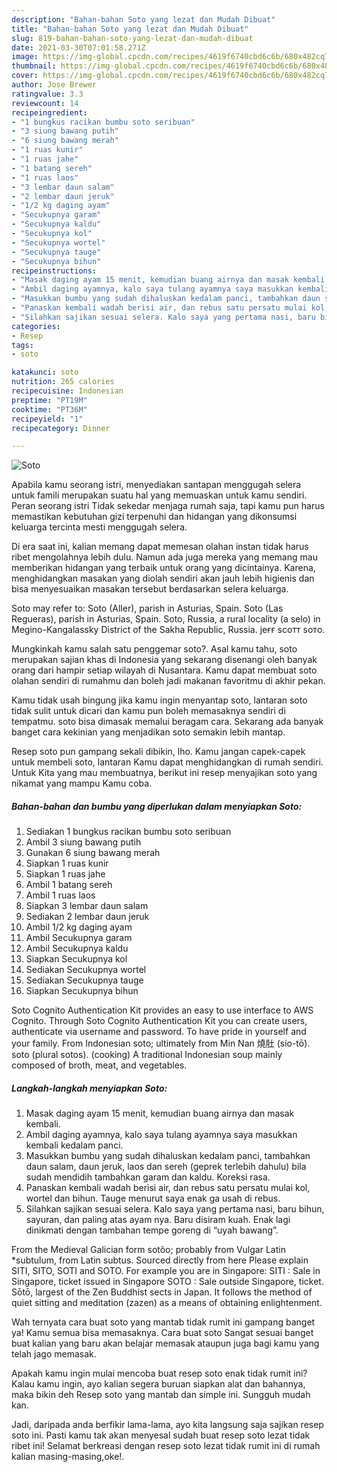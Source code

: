 ```yaml
---
description: "Bahan-bahan Soto yang lezat dan Mudah Dibuat"
title: "Bahan-bahan Soto yang lezat dan Mudah Dibuat"
slug: 819-bahan-bahan-soto-yang-lezat-dan-mudah-dibuat
date: 2021-03-30T07:01:58.271Z
image: https://img-global.cpcdn.com/recipes/4619f6740cbd6c6b/680x482cq70/soto-foto-resep-utama.jpg
thumbnail: https://img-global.cpcdn.com/recipes/4619f6740cbd6c6b/680x482cq70/soto-foto-resep-utama.jpg
cover: https://img-global.cpcdn.com/recipes/4619f6740cbd6c6b/680x482cq70/soto-foto-resep-utama.jpg
author: Jose Brewer
ratingvalue: 3.3
reviewcount: 14
recipeingredient:
- "1 bungkus racikan bumbu soto seribuan"
- "3 siung bawang putih"
- "6 siung bawang merah"
- "1 ruas kunir"
- "1 ruas jahe"
- "1 batang sereh"
- "1 ruas laos"
- "3 lembar daun salam"
- "2 lembar daun jeruk"
- "1/2 kg daging ayam"
- "Secukupnya garam"
- "Secukupnya kaldu"
- "Secukupnya kol"
- "Secukupnya wortel"
- "Secukupnya tauge"
- "Secukupnya bihun"
recipeinstructions:
- "Masak daging ayam 15 menit, kemudian buang airnya dan masak kembali."
- "Ambil daging ayamnya, kalo saya tulang ayamnya saya masukkan kembali kedalam panci."
- "Masukkan bumbu yang sudah dihaluskan kedalam panci, tambahkan daun salam, daun jeruk, laos dan sereh (geprek terlebih dahulu) bila sudah mendidih tambahkan garam dan kaldu. Koreksi rasa."
- "Panaskan kembali wadah berisi air, dan rebus satu persatu mulai kol, wortel dan bihun. Tauge menurut saya enak ga usah di rebus."
- "Silahkan sajikan sesuai selera. Kalo saya yang pertama nasi, baru bihun, sayuran, dan paling atas ayam nya. Baru disiram kuah. Enak lagi dinikmati dengan tambahan tempe goreng di “uyah bawang”."
categories:
- Resep
tags:
- soto

katakunci: soto 
nutrition: 265 calories
recipecuisine: Indonesian
preptime: "PT19M"
cooktime: "PT36M"
recipeyield: "1"
recipecategory: Dinner

---
```



![Soto](https://img-global.cpcdn.com/recipes/4619f6740cbd6c6b/680x482cq70/soto-foto-resep-utama.jpg)

Apabila kamu seorang istri, menyediakan santapan menggugah selera untuk famili merupakan suatu hal yang memuaskan untuk kamu sendiri. Peran seorang istri Tidak sekedar menjaga rumah saja, tapi kamu pun harus memastikan kebutuhan gizi terpenuhi dan hidangan yang dikonsumsi keluarga tercinta mesti menggugah selera.

Di era  saat ini, kalian memang dapat memesan olahan instan tidak harus ribet mengolahnya lebih dulu. Namun ada juga mereka yang memang mau memberikan hidangan yang terbaik untuk orang yang dicintainya. Karena, menghidangkan masakan yang diolah sendiri akan jauh lebih higienis dan bisa menyesuaikan masakan tersebut berdasarkan selera keluarga. 

Soto may refer to: Soto (Aller), parish in Asturias, Spain. Soto (Las Regueras), parish in Asturias, Spain. Soto, Russia, a rural locality (a selo) in Megino-Kangalassky District of the Sakha Republic, Russia. jeғғ ѕcoтт ѕoтo.

Mungkinkah kamu salah satu penggemar soto?. Asal kamu tahu, soto merupakan sajian khas di Indonesia yang sekarang disenangi oleh banyak orang dari hampir setiap wilayah di Nusantara. Kamu dapat membuat soto olahan sendiri di rumahmu dan boleh jadi makanan favoritmu di akhir pekan.

Kamu tidak usah bingung jika kamu ingin menyantap soto, lantaran soto tidak sulit untuk dicari dan kamu pun boleh memasaknya sendiri di tempatmu. soto bisa dimasak memalui beragam cara. Sekarang ada banyak banget cara kekinian yang menjadikan soto semakin lebih mantap.

Resep soto pun gampang sekali dibikin, lho. Kamu jangan capek-capek untuk membeli soto, lantaran Kamu dapat menghidangkan di rumah sendiri. Untuk Kita yang mau membuatnya, berikut ini resep menyajikan soto yang nikamat yang mampu Kamu coba.

<!--inarticleads1-->

##### Bahan-bahan dan bumbu yang diperlukan dalam menyiapkan Soto:

1. Sediakan 1 bungkus racikan bumbu soto seribuan
1. Ambil 3 siung bawang putih
1. Gunakan 6 siung bawang merah
1. Siapkan 1 ruas kunir
1. Siapkan 1 ruas jahe
1. Ambil 1 batang sereh
1. Ambil 1 ruas laos
1. Siapkan 3 lembar daun salam
1. Sediakan 2 lembar daun jeruk
1. Ambil 1/2 kg daging ayam
1. Ambil Secukupnya garam
1. Ambil Secukupnya kaldu
1. Siapkan Secukupnya kol
1. Sediakan Secukupnya wortel
1. Sediakan Secukupnya tauge
1. Siapkan Secukupnya bihun


Soto Cognito Authentication Kit provides an easy to use interface to AWS Cognito. Through Soto Cognito Authentication Kit you can create users, authenticate via username and password. To have pride in yourself and your family. From Indonesian soto; ultimately from Min Nan 燒肚 (sio-tō͘). soto (plural sotos). (cooking) A traditional Indonesian soup mainly composed of broth, meat, and vegetables. 

<!--inarticleads2-->

##### Langkah-langkah menyiapkan Soto:

1. Masak daging ayam 15 menit, kemudian buang airnya dan masak kembali.
1. Ambil daging ayamnya, kalo saya tulang ayamnya saya masukkan kembali kedalam panci.
1. Masukkan bumbu yang sudah dihaluskan kedalam panci, tambahkan daun salam, daun jeruk, laos dan sereh (geprek terlebih dahulu) bila sudah mendidih tambahkan garam dan kaldu. Koreksi rasa.
1. Panaskan kembali wadah berisi air, dan rebus satu persatu mulai kol, wortel dan bihun. Tauge menurut saya enak ga usah di rebus.
1. Silahkan sajikan sesuai selera. Kalo saya yang pertama nasi, baru bihun, sayuran, dan paling atas ayam nya. Baru disiram kuah. Enak lagi dinikmati dengan tambahan tempe goreng di “uyah bawang”.


From the Medieval Galician form sotõo; probably from Vulgar Latin *subtulum, from Latin subtus. Sourced directly from here Please explain SITI, SITO, SOTI and SOTO. For example you are in Singapore: SITI : Sale in Singapore, ticket issued in Singapore SOTO : Sale outside Singapore, ticket. Sōtō, largest of the Zen Buddhist sects in Japan. It follows the method of quiet sitting and meditation (zazen) as a means of obtaining enlightenment. 

Wah ternyata cara buat soto yang mantab tidak rumit ini gampang banget ya! Kamu semua bisa memasaknya. Cara buat soto Sangat sesuai banget buat kalian yang baru akan belajar memasak ataupun juga bagi kamu yang telah jago memasak.

Apakah kamu ingin mulai mencoba buat resep soto enak tidak rumit ini? Kalau kamu ingin, ayo kalian segera buruan siapkan alat dan bahannya, maka bikin deh Resep soto yang mantab dan simple ini. Sungguh mudah kan. 

Jadi, daripada anda berfikir lama-lama, ayo kita langsung saja sajikan resep soto ini. Pasti kamu tak akan menyesal sudah buat resep soto lezat tidak ribet ini! Selamat berkreasi dengan resep soto lezat tidak rumit ini di rumah kalian masing-masing,oke!.

